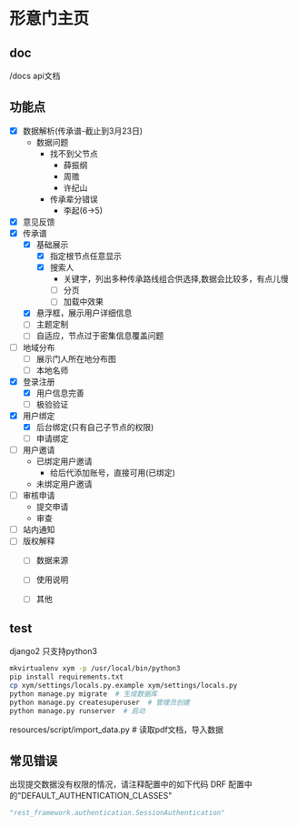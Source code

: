 # 形意门主页
## doc
/docs api文档

## 功能点
- [x] 数据解析(传承谱-截止到3月23日)
  - 数据问题
    - 找不到父节点
      - 薛振纲
      - 周赡
      - 许纪山
    - 传承辈分错误
      - 李起(6->5)
- [x] 意见反馈
- [x] 传承谱
  - [x] 基础展示
    - [x] 指定根节点任意显示
    - [x] 搜索人
      - 关键字，列出多种传承路线组合供选择,数据会比较多，有点儿慢
      - [ ] 分页
      - [ ] 加载中效果
  - [x] 悬浮框，展示用户详细信息
  - [ ] 主题定制
  - [ ] 自适应，节点过于密集信息覆盖问题
- [ ] 地域分布
  - [ ] 展示门人所在地分布图
  - [ ] 本地名师
- [x] 登录注册
  - [x] 用户信息完善
  - [ ] 极验验证
- [x] 用户绑定
  - [x] 后台绑定(只有自己子节点的权限)
  - [ ] 申请绑定
- [ ] 用户邀请
  - 已绑定用户邀请
    - 给后代添加账号，直接可用(已绑定)
  - 未绑定用户邀请
- [ ] 审核申请
  - 提交申请
  - 审查
- [ ] 站内通知
- [ ] 版权解释
  - [ ] 数据来源
  - [ ] 使用说明
  - [ ] 其他


## test
django2 只支持python3
```bash
mkvirtualenv xym -p /usr/local/bin/python3
pip install requirements.txt
cp xym/settings/locals.py.example xym/settings/locals.py
python manage.py migrate  # 生成数据库
python manage.py createsuperuser  # 管理员创建
python manage.py runserver  # 启动
```

resources/script/import_data.py # 读取pdf文档，导入数据


## 常见错误

出现提交数据没有权限的情况，请注释配置中的如下代码
DRF 配置中的"DEFAULT_AUTHENTICATION_CLASSES"
```python
"rest_framework.authentication.SessionAuthentication"
```
